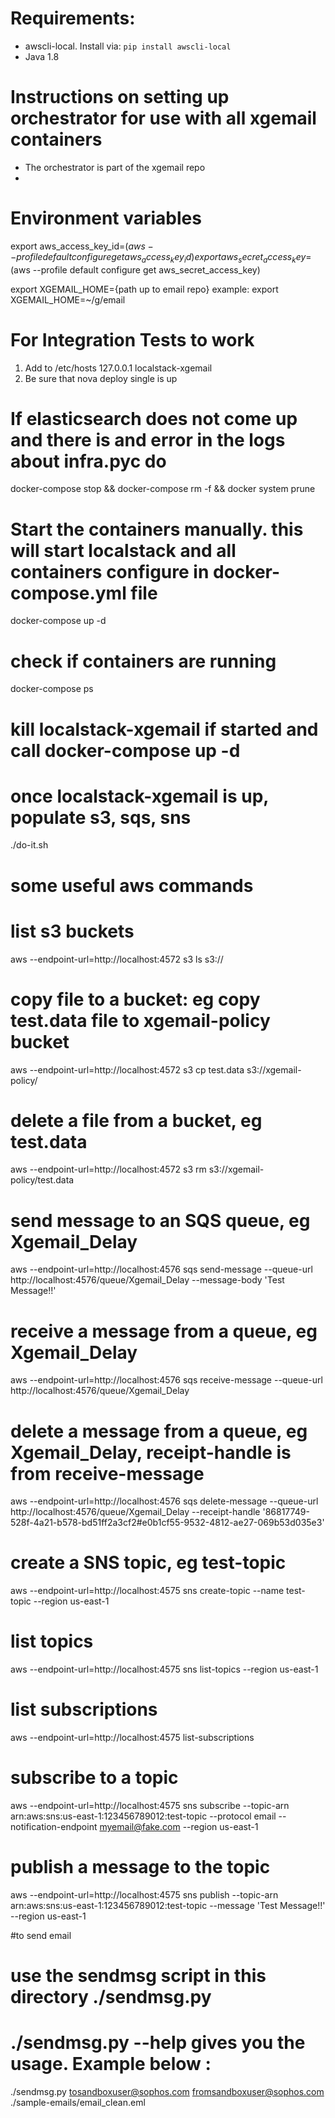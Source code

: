 # Requirements:
* awscli-local. Install via: `pip install awscli-local`
* Java 1.8

# Instructions on setting up orchestrator for use with all xgemail containers

* The orchestrator is part of the xgemail repo
* 
# Environment variables 
export aws_access_key_id=$(aws --profile default configure get aws_access_key_id)
export aws_secret_access_key=$(aws --profile default configure get aws_secret_access_key)


export XGEMAIL_HOME={path up to email repo}
example: export XGEMAIL_HOME=~/g/email

# For Integration Tests to work
1. Add to /etc/hosts
	127.0.0.1   localstack-xgemail
2. Be sure that nova deploy single is up


# If elasticsearch does not come up and there is and error in the logs about infra.pyc do
docker-compose stop && docker-compose rm -f &&  docker system prune

# Start the containers manually. this will start localstack and all containers configure in docker-compose.yml file
docker-compose up -d

# check if containers are running
docker-compose ps

# kill localstack-xgemail if started and call docker-compose up -d
# once localstack-xgemail is up, populate s3, sqs, sns
./do-it.sh

# some useful aws commands

# list s3 buckets
aws --endpoint-url=http://localhost:4572 s3 ls s3://

# copy file to a bucket: eg copy test.data file to xgemail-policy bucket
aws --endpoint-url=http://localhost:4572 s3 cp test.data s3://xgemail-policy/

# delete a file from a bucket, eg test.data
aws --endpoint-url=http://localhost:4572 s3 rm s3://xgemail-policy/test.data

# send message to an SQS queue, eg Xgemail_Delay
aws --endpoint-url=http://localhost:4576 sqs send-message --queue-url http://localhost:4576/queue/Xgemail_Delay --message-body 'Test Message!!'

# receive a message from a queue, eg Xgemail_Delay
aws --endpoint-url=http://localhost:4576 sqs receive-message --queue-url http://localhost:4576/queue/Xgemail_Delay

# delete a message from a queue, eg Xgemail_Delay, receipt-handle is from receive-message
aws --endpoint-url=http://localhost:4576 sqs delete-message --queue-url http://localhost:4576/queue/Xgemail_Delay --receipt-handle '86817749-528f-4a21-b578-bd51ff2a3cf2#e0b1cf55-9532-4812-ae27-069b53d035e3'

# create a SNS topic, eg test-topic
aws --endpoint-url=http://localhost:4575 sns create-topic --name test-topic --region us-east-1

# list topics
aws --endpoint-url=http://localhost:4575 sns list-topics --region us-east-1

# list subscriptions
aws --endpoint-url=http://localhost:4575 list-subscriptions

# subscribe to a topic
aws --endpoint-url=http://localhost:4575 sns subscribe --topic-arn arn:aws:sns:us-east-1:123456789012:test-topic --protocol email --notification-endpoint myemail@fake.com --region us-east-1

# publish a message to the topic
aws --endpoint-url=http://localhost:4575 sns publish --topic-arn arn:aws:sns:us-east-1:123456789012:test-topic --message 'Test Message!!' --region us-east-1


#to send email 
# use the sendmsg script in this directory ./sendmsg.py 
# ./sendmsg.py --help gives you the usage. Example below : 

./sendmsg.py tosandboxuser@sophos.com fromsandboxuser@sophos.com ./sample-emails/email_clean.eml 